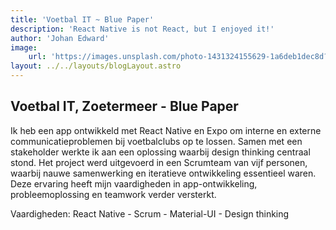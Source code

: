 ```yaml
---
title: 'Voetbal IT ~ Blue Paper'
description: 'React Native is not React, but I enjoyed it!'
author: 'Johan Edward'
image:
    url: 'https://images.unsplash.com/photo-1431324155629-1a6deb1dec8d?q=80&w=2070&auto=format&fit=crop&ixlib=rb-4.0.3&ixid=M3wxMjA3fDB8MHxwaG90by1wYWdlfHx8fGVufDB8fHx8fA%3D%3D'
layout: ../../layouts/blogLayout.astro
---
```


## Voetbal IT, Zoetermeer - Blue Paper  

Ik heb een app ontwikkeld met React Native en Expo om interne en externe communicatieproblemen bij voetbalclubs op te lossen. Samen met een stakeholder werkte ik aan een oplossing waarbij design thinking centraal stond. Het project werd uitgevoerd in een Scrumteam van vijf personen, waarbij nauwe samenwerking en iteratieve ontwikkeling essentieel waren. Deze ervaring heeft mijn vaardigheden in app-ontwikkeling, probleemoplossing en teamwork verder versterkt.

Vaardigheden: React Native - Scrum - Material-UI - Design thinking
